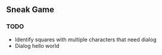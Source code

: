 ## Sneak Game

### TODO

* Identify squares with multiple characters that need dialog
* Dialog hello world